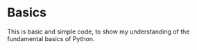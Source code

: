 # Basics
This is basic and simple code, to show my understanding of the fundamental basics of Python.
